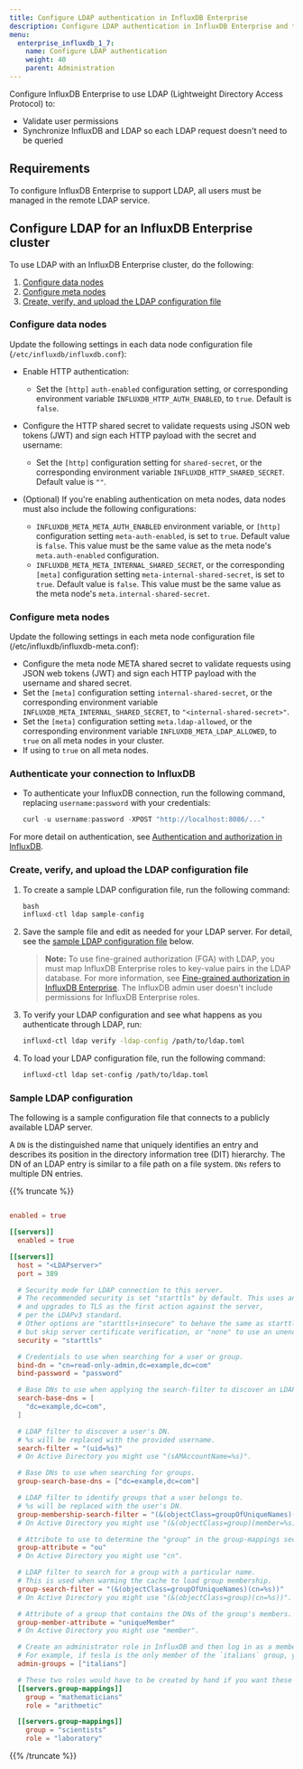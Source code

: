 ```yaml
---
title: Configure LDAP authentication in InfluxDB Enterprise
description: Configure LDAP authentication in InfluxDB Enterprise and test LDAP connectivity.
menu:
  enterprise_influxdb_1_7:
    name: Configure LDAP authentication
    weight: 40
    parent: Administration
---
```


Configure InfluxDB Enterprise to use LDAP (Lightweight Directory Access Protocol) to:

- Validate user permissions
- Synchronize InfluxDB and LDAP so each LDAP request doesn't need to be queried

## Requirements

To configure InfluxDB Enterprise to support LDAP, all users must be managed in the remote LDAP service.

## Configure LDAP for an InfluxDB Enterprise cluster

To use LDAP with an InfluxDB Enterprise cluster, do the following:

1. [Configure data nodes](#configure-data-nodes)
2. [Configure meta nodes](#configure-meta-nodes)
3. [Create, verify, and upload the LDAP configuration file](#create-verify-and-upload-the-ldap-configuration-file)

### Configure data nodes

Update the following settings in each data node configuration file (`/etc/influxdb/influxdb.conf`):

- Enable HTTP authentication:
  - Set the `[http]` `auth-enabled` configuration setting, or corresponding environment variable `INFLUXDB_HTTP_AUTH_ENABLED`, to `true`. Default is `false`.
- Configure the HTTP shared secret to validate requests using JSON web tokens (JWT) and sign each HTTP payload with the secret and username:
  - Set the `[http]` configuration setting for `shared-secret`, or the corresponding environment variable `INFLUXDB_HTTP_SHARED_SECRET`. Default value is `""`.
- (Optional) If you're enabling authentication on meta nodes, data nodes must also include the following configurations:

  - `INFLUXDB_META_META_AUTH_ENABLED` environment variable, or `[http]` configuration setting `meta-auth-enabled`, is set to `true`. Default value is `false`. This value must be the same value as the meta node's `meta.auth-enabled` configuration.
  - `INFLUXDB_META_META_INTERNAL_SHARED_SECRET`, or the corresponding `[meta]` configuration setting `meta-internal-shared-secret`, is set to `true`. Default value is `false`. This value must be the same value as the meta node's `meta.internal-shared-secret`.

### Configure meta nodes

Update the following settings in each meta node configuration file (/etc/influxdb/influxdb-meta.conf):

- Configure the meta node META shared secret to validate requests using JSON web tokens (JWT) and sign each HTTP payload with the username and shared secret.
- Set the `[meta]` configuration setting `internal-shared-secret`, or the corresponding environment variable `INFLUXDB_META_INTERNAL_SHARED_SECRET`, to `"<internal-shared-secret>"`.
- Set the `[meta]` configuration setting `meta.ldap-allowed`, or the corresponding environment variable `INFLUXDB_META_LDAP_ALLOWED`, to `true` on all meta nodes in your cluster.
- If using  to `true` on all meta nodes.

### Authenticate your connection to InfluxDB

- To authenticate your InfluxDB connection, run the following command, replacing `username:password` with your credentials:

    ```js
    curl -u username:password -XPOST "http://localhost:8086/..."
    ```

For more detail on authentication, see [Authentication and authorization in InfluxDB](/influxdb/v1.7/administration/authentication_and_authorization/).

### Create, verify, and upload the LDAP configuration file

1. To create a sample LDAP configuration file, run the following command:

    ```js
    bash
    influxd-ctl ldap sample-config
    ```

2. Save the sample file and edit as needed for your LDAP server. For detail, see the [sample LDAP configuration file](#sample-ldap-configuration) below.

    > **Note:** To use fine-grained authorization (FGA) with LDAP, you must map InfluxDB Enterprise roles to key-value pairs in the LDAP database. For more information, see [Fine-grained authorization in InfluxDB Enterprise](/enterprise_influxdb/v1.7/guides/fine-grained-authorization/). The InfluxDB admin user doesn't include permissions for InfluxDB Enterprise roles.

3. To verify your LDAP configuration and see what happens as you authenticate through LDAP, run:

    ```bash
    influxd-ctl ldap verify -ldap-config /path/to/ldap.toml
    ```

4. To load your LDAP configuration file, run the following command:

    ```bash
    influxd-ctl ldap set-config /path/to/ldap.toml
    ```

### Sample LDAP configuration

The following is a sample configuration file that connects to a publicly available LDAP server.

A `DN` is the distinguished name that uniquely identifies an entry and describes its position in the directory information tree (DIT) hierarchy. The DN of an LDAP entry is similar to a file path on a file system. `DNs` refers to multiple DN entries.

{{% truncate %}}
```toml

enabled = true

[[servers]]
  enabled = true

[[servers]]
  host = "<LDAPserver>"
  port = 389

  # Security mode for LDAP connection to this server.
  # The recommended security is set "starttls" by default. This uses an initial unencrypted connection
  # and upgrades to TLS as the first action against the server,
  # per the LDAPv3 standard.
  # Other options are "starttls+insecure" to behave the same as starttls
  # but skip server certificate verification, or "none" to use an unencrypted connection.
  security = "starttls"

  # Credentials to use when searching for a user or group.
  bind-dn = "cn=read-only-admin,dc=example,dc=com"
  bind-password = "password"

  # Base DNs to use when applying the search-filter to discover an LDAP user.
  search-base-dns = [
    "dc=example,dc=com",
  ]

  # LDAP filter to discover a user's DN.
  # %s will be replaced with the provided username.
  search-filter = "(uid=%s)"
  # On Active Directory you might use "(sAMAccountName=%s)".

  # Base DNs to use when searching for groups.
  group-search-base-dns = ["dc=example,dc=com"]

  # LDAP filter to identify groups that a user belongs to.
  # %s will be replaced with the user's DN.
  group-membership-search-filter = "(&(objectClass=groupOfUniqueNames)(uniqueMember=%s))"
  # On Active Directory you might use "(&(objectClass=group)(member=%s))".

  # Attribute to use to determine the "group" in the group-mappings section.
  group-attribute = "ou"
  # On Active Directory you might use "cn".

  # LDAP filter to search for a group with a particular name.
  # This is used when warming the cache to load group membership.
  group-search-filter = "(&(objectClass=groupOfUniqueNames)(cn=%s))"
  # On Active Directory you might use "(&(objectClass=group)(cn=%s))".

  # Attribute of a group that contains the DNs of the group's members.
  group-member-attribute = "uniqueMember"
  # On Active Directory you might use "member".

  # Create an administrator role in InfluxDB and then log in as a member of the admin LDAP group. Only members of a group with the administrator role can complete admin tasks. 
  # For example, if tesla is the only member of the `italians` group, you must log in as tesla/password.
  admin-groups = ["italians"]

  # These two roles would have to be created by hand if you want these LDAP group memberships to do anything.
  [[servers.group-mappings]]
    group = "mathematicians"
    role = "arithmetic"

  [[servers.group-mappings]]
    group = "scientists"
    role = "laboratory"

```
{{% /truncate %}}
